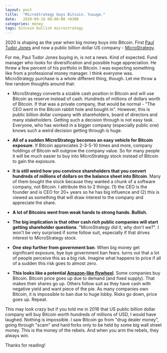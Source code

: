 ```yaml
---
layout: post
title:  "MicroStrategy buys Bitcoin. Yuuuge."
date:   2020-09-18 08:00:00 +0300
categories: money
tags: bitcoin bullish microstrategy
---
```


2020 is shaping as the year when big money buys into Bitcoin. First [Paul Tudor Jones](marketwatch.com/storyhedge-fund-boss-who-called-the-87-crash-and-made-timely-call-on-gold-now-says-if-i-am-forced-to-forecast-my-bet-is-it-will-be-bitcoin-as-the-best-inflation-hedge-2020-05-07) and now a public billion dollar US company - [MicroStrategy](https://www.bizjournals.com/washington/news/2020/08/11/microstratregy-buys-250m-in-bitcoin.html).

For me, Paul Tudor Jones buying in, is not a news. Kind of expected. Fund manager who looks for diversification and possible huge appreciation. He threw a few percent of his portfolio in Bitcoin. I was expecting something like from a professional money manager. I think everyone was. MicroStrategy purchase is a whole different thing, though. Let me throw a few random thoughts around that:

* MicroStrategy converts a sizable cash position in Bitcoin and will use Bitcoin as reserve instead of cash. Hundreds of millions of dollars worth of Bitcoin. If that was a private company, that would be normal - "The CEO went in the Bitcoin rabbit hole and bought in". However, this is public billion dollar company with shareholders, board of directors and many stakeholders. Getting such a decision through is not easy task. Everyone, who has worked in a bigger company (especially public one) knows such a weird decision getting through is huge.

* **All of a sudden MicroStrategy becomes an easy vehicle for Bitcoin exposure**. If Bitcoin appreciates 2-3-5-10 times and more, company holdings of Bitcoin will outgrow the company value. So for many people it will be much easier to buy into MicroStrategy stock instead of Bitcoin to gain the exposure.

* **It is still weird how you convince shareholders that you convert hundreds of millions of dollars on the balance sheet into Bitcoin**. Many of them bought the stock because they wanted a chunk of a software company, not Bitcoin. I attribute this to 2 things: (1) the CEO is the founder and is CEO for 20+ years so he has big influence and (2) this is viewed as something that will draw interest to the company and appreciate the share.

* **A lot of Bitcoins went from weak hands to strong hands. Bullish.**

* **The big implication is that other cash rich public companies will start getting shareholder questions**. "MicroStrategy did it, why don't we?". I won't be very surprised if some follow suit, especially if that drives interest to MicroStrategy stock.

* **One step further from government ban**. When big money get significant exposure, bye bye government ban fears. turns out that a lot of people perceive this as a big risk. Imagine what happens to price if all of a sudden this risk goes to almost zero.

* **This looks like a potential [Amazon-like flywheel](https://feedvisor.com/resources/amazon-trends/amazon-flywheel-explained/)**. Some companies buy Bitcoin. Bitcoin price goes up due to demand (and fixed supply). That makes their shares go up. Others follow suit as they have cash with negative yield and want piece of the pie. As many companies own Bitcoin, it is impossible to ban due to huge lobby. Risks go down, price goes up. Repeat.

This may look crazy but if you told me in 2016 that US public billion dollar company will buy Bitcoin worth hundreds of millions of USD, I would have laughed. Nothing is impossible. I saw Bitcoin go from "drug dealer money", going through "scam" and hard forks only to be held by some big wall street money. This is the money of the rebels. And when you arm the rebels, they always win.

Thanks for reading!
